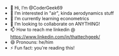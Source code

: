 - 👋 Hi, I’m @CoderGeek69
- 👀 I’m interested in "air", kinda aerodynamics stuff
- 🌱 I’m currently learning econometrics
- 💞️ I’m looking to collaborate on ANYTHING!
- 📫 How to reach me linkedin @ https://www.linkedin.com/in/thattechgeek/
- 😄 Pronouns: he/him
- ⚡ Fun fact: you're reading this!

<!---
CoderGeek69/CoderGeek69 is a ✨ special ✨ repository because its `README.md` (this file) appears on your GitHub profile.
You can click the Preview link to take a look at your changes.
--->

